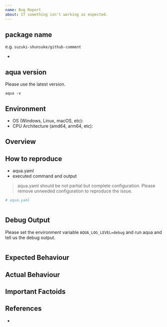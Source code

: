 ```yaml
---
name: Bug Report
about: If something isn't working as expected.
---
```


## package name

e.g. `suzuki-shunsuke/github-comment`

-

## aqua version

Please use the latest version.

```console
aqua -v

```

## Environment

- OS (Windows, Linux, macOS, etc):
- CPU Architecture (amd64, arm64, etc):

## Overview

## How to reproduce

- aqua.yaml
- executed command and output

> aqua.yaml should be not partial but complete configuration.
> Please remove unneeded configuration to reproduce the issue.

```yaml
# aqua.yaml
```

```console

```

## Debug Output

Please set the environment variable `AQUA_LOG_LEVEL=debug` and run aqua and tell us the debug output.

```console

```

## Expected Behaviour

## Actual Behaviour

## Important Factoids

## References

-
